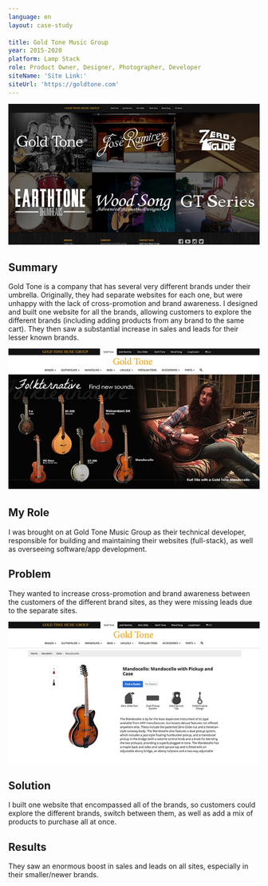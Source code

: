 ```yaml
---
language: en
layout: case-study

title: Gold Tone Music Group
year: 2015-2020
platform: Lamp Stack
role: Product Owner, Designer, Photographer, Developer
siteName: 'Site Link:'
siteUrl: 'https://goldtone.com'
---
```


![The home page of Gold Tone's website](/assets/img/goldtone/main.jpg)

## Summary

Gold Tone is a company that has several very different brands under their umbrella. Originally, they had separate websites for each one, but were unhappy with the lack of cross-promotion and brand awareness. I designed and built one website for all the brands, allowing customers to explore the different brands (including adding products from any brand to the same cart). They then saw a substantial increase in sales and leads for their lesser known brands.

![The home page of Gold Tone's website](/assets/img/goldtone/gt-home.jpg)

## My Role

I was brought on at Gold Tone Music Group as their technical developer, responsible for building and maintaining their websites (full-stack), as well as overseeing software/app development.

## Problem

They wanted to increase cross-promotion and brand awareness between the customers of the different brand sites, as they were missing leads due to the separate sites.

![The home page of Gold Tone's website](/assets/img/goldtone/product-page.jpg)

## Solution

I built one website that encompassed all of the brands, so customers could explore the different brands, switch between them, as well as add a mix of products to purchase all at once.

## Results

They saw an enormous boost in sales and leads on all sites, especially in their smaller/newer brands.
